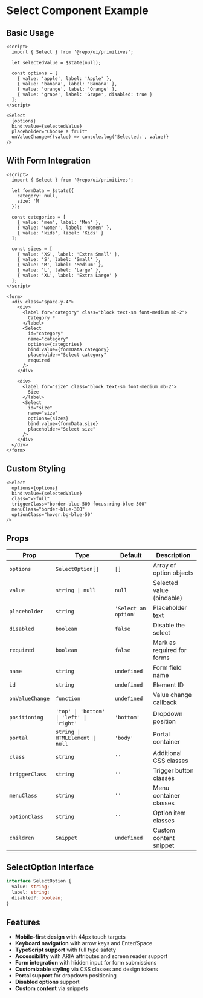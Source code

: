 # Select Component Example

## Basic Usage

```svelte
<script>
  import { Select } from '@repo/ui/primitives';

  let selectedValue = $state(null);
  
  const options = [
    { value: 'apple', label: 'Apple' },
    { value: 'banana', label: 'Banana' },
    { value: 'orange', label: 'Orange' },
    { value: 'grape', label: 'Grape', disabled: true }
  ];
</script>

<Select
  {options}
  bind:value={selectedValue}
  placeholder="Choose a fruit"
  onValueChange={(value) => console.log('Selected:', value)}
/>
```

## With Form Integration

```svelte
<script>
  import { Select } from '@repo/ui/primitives';

  let formData = $state({
    category: null,
    size: 'M'
  });
  
  const categories = [
    { value: 'men', label: 'Men' },
    { value: 'women', label: 'Women' },
    { value: 'kids', label: 'Kids' }
  ];
  
  const sizes = [
    { value: 'XS', label: 'Extra Small' },
    { value: 'S', label: 'Small' },
    { value: 'M', label: 'Medium' },
    { value: 'L', label: 'Large' },
    { value: 'XL', label: 'Extra Large' }
  ];
</script>

<form>
  <div class="space-y-4">
    <div>
      <label for="category" class="block text-sm font-medium mb-2">
        Category *
      </label>
      <Select
        id="category"
        name="category"
        options={categories}
        bind:value={formData.category}
        placeholder="Select category"
        required
      />
    </div>
    
    <div>
      <label for="size" class="block text-sm font-medium mb-2">
        Size
      </label>
      <Select
        id="size"
        name="size"
        options={sizes}
        bind:value={formData.size}
        placeholder="Select size"
      />
    </div>
  </div>
</form>
```

## Custom Styling

```svelte
<Select
  options={options}
  bind:value={selectedValue}
  class="w-full"
  triggerClass="border-blue-500 focus:ring-blue-500"
  menuClass="border-blue-300"
  optionClass="hover:bg-blue-50"
/>
```

## Props

| Prop | Type | Default | Description |
|------|------|---------|-------------|
| `options` | `SelectOption[]` | `[]` | Array of option objects |
| `value` | `string \| null` | `null` | Selected value (bindable) |
| `placeholder` | `string` | `'Select an option'` | Placeholder text |
| `disabled` | `boolean` | `false` | Disable the select |
| `required` | `boolean` | `false` | Mark as required for forms |
| `name` | `string` | `undefined` | Form field name |
| `id` | `string` | `undefined` | Element ID |
| `onValueChange` | `function` | `undefined` | Value change callback |
| `positioning` | `'top' \| 'bottom' \| 'left' \| 'right'` | `'bottom'` | Dropdown position |
| `portal` | `string \| HTMLElement \| null` | `'body'` | Portal container |
| `class` | `string` | `''` | Additional CSS classes |
| `triggerClass` | `string` | `''` | Trigger button classes |
| `menuClass` | `string` | `''` | Menu container classes |
| `optionClass` | `string` | `''` | Option item classes |
| `children` | `Snippet` | `undefined` | Custom content snippet |

## SelectOption Interface

```typescript
interface SelectOption {
  value: string;
  label: string;
  disabled?: boolean;
}
```

## Features

- **Mobile-first design** with 44px touch targets
- **Keyboard navigation** with arrow keys and Enter/Space
- **TypeScript support** with full type safety
- **Accessibility** with ARIA attributes and screen reader support  
- **Form integration** with hidden input for form submissions
- **Customizable styling** via CSS classes and design tokens
- **Portal support** for dropdown positioning
- **Disabled options** support
- **Custom content** via snippets